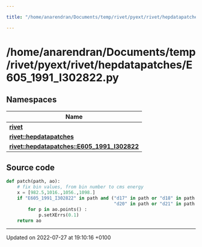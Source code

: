 ```yaml
---

title: "/home/anarendran/Documents/temp/rivet/pyext/rivet/hepdatapatches/E605_1991_I302822.py"

---
```


# /home/anarendran/Documents/temp/rivet/pyext/rivet/hepdatapatches/E605_1991_I302822.py



## Namespaces

| Name           |
| -------------- |
| **[rivet](http://example.org/namespaces/namespacerivet/)**  |
| **[rivet::hepdatapatches](http://example.org/namespaces/namespacerivet_1_1hepdatapatches/)**  |
| **[rivet::hepdatapatches::E605_1991_I302822](http://example.org/namespaces/namespacerivet_1_1hepdatapatches_1_1e605__1991__i302822/)**  |




## Source code

```python
def patch(path, ao):
    # fix bin values, from bin number to cms energy
    x = [982.5,1016.,1056.,1098.]
    if "E605_1991_I302822" in path and ("d17" in path or "d18" in path or "d19" in path or
                                        "d20" in path or "d21" in path or "d22" in path):
        for p in ao.points() :
            p.setXErrs(0.1)
    return ao
```


-------------------------------

Updated on 2022-07-27 at 19:10:16 +0100
